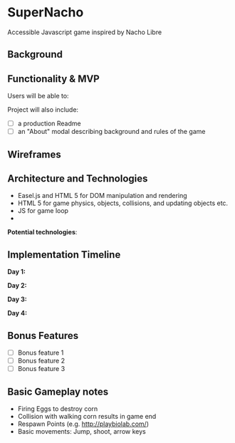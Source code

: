 # SuperNacho
Accessible Javascript game inspired by Nacho Libre

## Background

## Functionality & MVP

Users will be able to:

Project will also include:
- [ ] a production Readme
- [ ] an "About" modal describing background and rules of the game

## Wireframes

## Architecture and Technologies

- Easel.js and HTML 5 for DOM manipulation and rendering
- HTML 5 for game physics, objects, collisions, and updating objects etc.
- JS for game loop
- 

**Potential technologies**:


## Implementation Timeline

**Day 1:**

**Day 2:**

**Day 3:**

**Day 4:**

## Bonus Features

- [ ] Bonus feature 1
- [ ] Bonus feature 2
- [ ] Bonus feature 3

## Basic Gameplay notes
- Firing Eggs to destroy corn
- Collision with walking corn results in game end
- Respawn Points (e.g. http://playbiolab.com/)
- Basic movements: Jump, shoot, arrow keys
